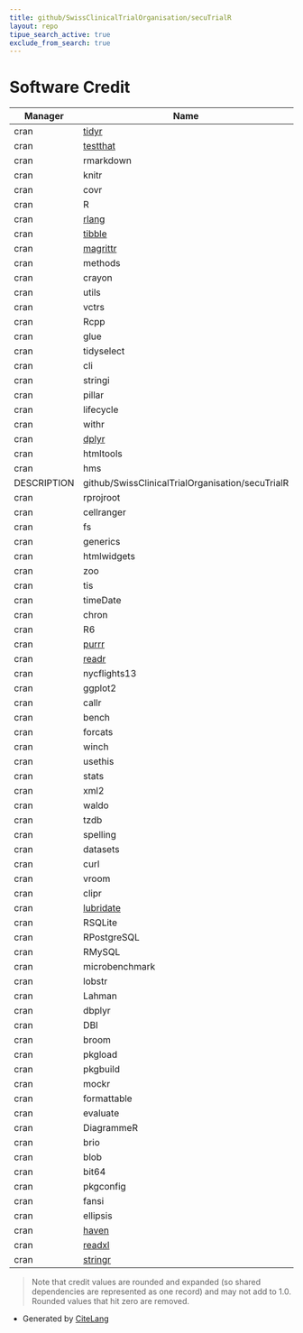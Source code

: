 ```yaml
---
title: github/SwissClinicalTrialOrganisation/secuTrialR
layout: repo
tipue_search_active: true
exclude_from_search: true
---
```

# Software Credit

|Manager|Name|Credit|
|-------|----|------|
|cran|[tidyr](https://tidyr.tidyverse.org)|0.095|
|cran|[testthat](https://testthat.r-lib.org)|0.067|
|cran|rmarkdown|0.067|
|cran|knitr|0.067|
|cran|covr|0.067|
|cran|R|0.057|
|cran|[rlang](https://rlang.r-lib.org)|0.038|
|cran|[tibble](https://tibble.tidyverse.org/)|0.035|
|cran|[magrittr](https://magrittr.tidyverse.org)|0.028|
|cran|methods|0.025|
|cran|crayon|0.024|
|cran|utils|0.023|
|cran|vctrs|0.022|
|cran|Rcpp|0.017|
|cran|glue|0.016|
|cran|tidyselect|0.016|
|cran|cli|0.016|
|cran|stringi|0.015|
|cran|pillar|0.015|
|cran|lifecycle|0.014|
|cran|withr|0.013|
|cran|[dplyr](https://dplyr.tidyverse.org)|0.011|
|cran|htmltools|0.011|
|cran|hms|0.011|
|DESCRIPTION|github/SwissClinicalTrialOrganisation/secuTrialR|0.01|
|cran|rprojroot|0.01|
|cran|cellranger|0.01|
|cran|fs|0.01|
|cran|generics|0.01|
|cran|htmlwidgets|0.009|
|cran|zoo|0.007|
|cran|tis|0.007|
|cran|timeDate|0.007|
|cran|chron|0.007|
|cran|R6|0.006|
|cran|[purrr](http://purrr.tidyverse.org)|0.006|
|cran|[readr](https://readr.tidyverse.org)|0.006|
|cran|nycflights13|0.005|
|cran|ggplot2|0.005|
|cran|callr|0.005|
|cran|bench|0.005|
|cran|forcats|0.005|
|cran|winch|0.005|
|cran|usethis|0.005|
|cran|stats|0.005|
|cran|xml2|0.004|
|cran|waldo|0.004|
|cran|tzdb|0.004|
|cran|spelling|0.004|
|cran|datasets|0.004|
|cran|curl|0.004|
|cran|vroom|0.004|
|cran|clipr|0.004|
|cran|[lubridate](https://lubridate.tidyverse.org)|0.003|
|cran|RSQLite|0.003|
|cran|RPostgreSQL|0.003|
|cran|RMySQL|0.003|
|cran|microbenchmark|0.003|
|cran|lobstr|0.003|
|cran|Lahman|0.003|
|cran|dbplyr|0.003|
|cran|DBI|0.003|
|cran|broom|0.003|
|cran|pkgload|0.002|
|cran|pkgbuild|0.002|
|cran|mockr|0.002|
|cran|formattable|0.002|
|cran|evaluate|0.002|
|cran|DiagrammeR|0.002|
|cran|brio|0.002|
|cran|blob|0.002|
|cran|bit64|0.002|
|cran|pkgconfig|0.002|
|cran|fansi|0.002|
|cran|ellipsis|0.002|
|cran|[haven](https://haven.tidyverse.org)|0.001|
|cran|[readxl](https://readxl.tidyverse.org)|0.001|
|cran|[stringr](http://stringr.tidyverse.org)|0.001|


> Note that credit values are rounded and expanded (so shared dependencies are represented as one record) and may not add to 1.0. Rounded values that hit zero are removed.


- Generated by [CiteLang](https://github.com/vsoch/citelang)
